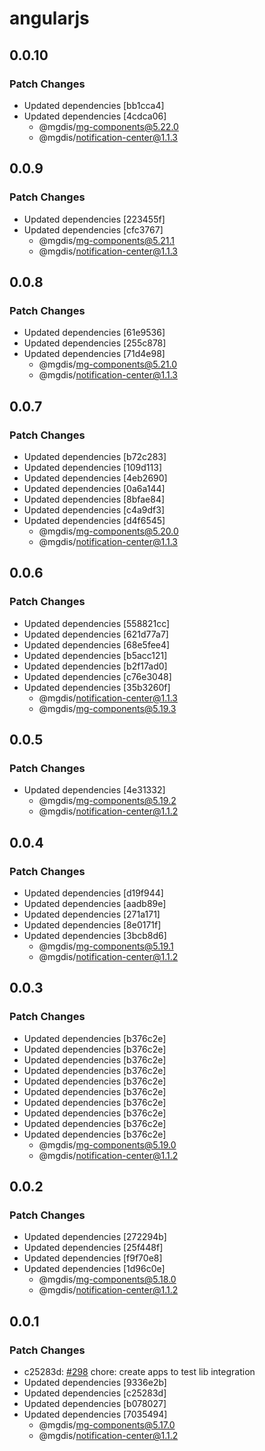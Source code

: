 # angularjs

## 0.0.10

### Patch Changes

- Updated dependencies [bb1cca4]
- Updated dependencies [4cdca06]
  - @mgdis/mg-components@5.22.0
  - @mgdis/notification-center@1.1.3

## 0.0.9

### Patch Changes

- Updated dependencies [223455f]
- Updated dependencies [cfc3767]
  - @mgdis/mg-components@5.21.1
  - @mgdis/notification-center@1.1.3

## 0.0.8

### Patch Changes

- Updated dependencies [61e9536]
- Updated dependencies [255c878]
- Updated dependencies [71d4e98]
  - @mgdis/mg-components@5.21.0
  - @mgdis/notification-center@1.1.3

## 0.0.7

### Patch Changes

- Updated dependencies [b72c283]
- Updated dependencies [109d113]
- Updated dependencies [4eb2690]
- Updated dependencies [0a6a144]
- Updated dependencies [8bfae84]
- Updated dependencies [c4a9df3]
- Updated dependencies [d4f6545]
  - @mgdis/mg-components@5.20.0
  - @mgdis/notification-center@1.1.3

## 0.0.6

### Patch Changes

- Updated dependencies [558821cc]
- Updated dependencies [621d77a7]
- Updated dependencies [68e5fee4]
- Updated dependencies [b5acc121]
- Updated dependencies [b2f17ad0]
- Updated dependencies [c76e3048]
- Updated dependencies [35b3260f]
  - @mgdis/notification-center@1.1.3
  - @mgdis/mg-components@5.19.3

## 0.0.5

### Patch Changes

- Updated dependencies [4e31332]
  - @mgdis/mg-components@5.19.2
  - @mgdis/notification-center@1.1.2

## 0.0.4

### Patch Changes

- Updated dependencies [d19f944]
- Updated dependencies [aadb89e]
- Updated dependencies [271a171]
- Updated dependencies [8e0171f]
- Updated dependencies [3bcb8d6]
  - @mgdis/mg-components@5.19.1
  - @mgdis/notification-center@1.1.2

## 0.0.3

### Patch Changes

- Updated dependencies [b376c2e]
- Updated dependencies [b376c2e]
- Updated dependencies [b376c2e]
- Updated dependencies [b376c2e]
- Updated dependencies [b376c2e]
- Updated dependencies [b376c2e]
- Updated dependencies [b376c2e]
- Updated dependencies [b376c2e]
- Updated dependencies [b376c2e]
- Updated dependencies [b376c2e]
  - @mgdis/mg-components@5.19.0
  - @mgdis/notification-center@1.1.2

## 0.0.2

### Patch Changes

- Updated dependencies [272294b]
- Updated dependencies [25f448f]
- Updated dependencies [f9f70e8]
- Updated dependencies [1d96c0e]
  - @mgdis/mg-components@5.18.0
  - @mgdis/notification-center@1.1.2

## 0.0.1

### Patch Changes

- c25283d: [#298](https://gitlab.mgdis.fr/core/core-ui/core-ui/-/issues/298) chore: create apps to test lib integration
- Updated dependencies [9336e2b]
- Updated dependencies [c25283d]
- Updated dependencies [b078027]
- Updated dependencies [7035494]
  - @mgdis/mg-components@5.17.0
  - @mgdis/notification-center@1.1.2
